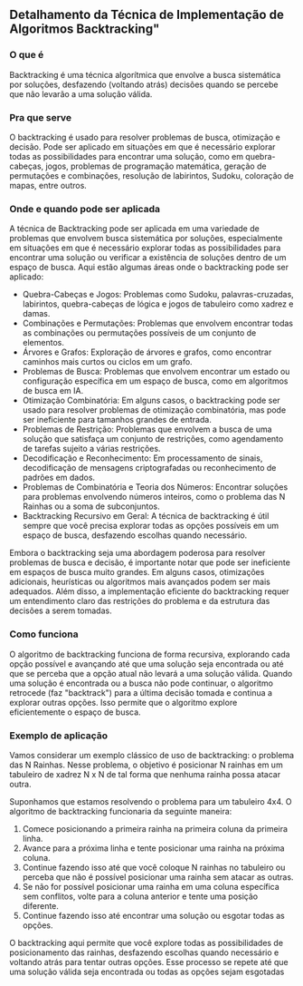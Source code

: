## Detalhamento da Técnica de Implementação de Algoritmos Backtracking"  

### O que é
Backtracking é uma técnica algorítmica que envolve a busca sistemática por soluções, desfazendo (voltando atrás) decisões quando se percebe que não levarão a uma solução válida.

### Pra que serve
O backtracking é usado para resolver problemas de busca, otimização e decisão. Pode ser aplicado em situações em que é necessário explorar todas as possibilidades para encontrar uma solução, como em quebra-cabeças, jogos, problemas de programação matemática, geração de permutações e combinações, resolução de labirintos, Sudoku, coloração de mapas, entre outros.

### Onde e quando pode ser aplicada
A técnica de Backtracking pode ser aplicada em uma variedade de problemas que envolvem busca sistemática por soluções, especialmente em situações em que é necessário explorar todas as possibilidades para encontrar uma solução ou verificar a existência de soluções dentro de um espaço de busca. Aqui estão algumas áreas onde o backtracking pode ser aplicado:

- Quebra-Cabeças e Jogos: Problemas como Sudoku, palavras-cruzadas, labirintos, quebra-cabeças de lógica e jogos de tabuleiro como xadrez e damas.
- Combinações e Permutações: Problemas que envolvem encontrar todas as combinações ou permutações possíveis de um conjunto de elementos.
- Árvores e Grafos: Exploração de árvores e grafos, como encontrar caminhos mais curtos ou ciclos em um grafo.
- Problemas de Busca: Problemas que envolvem encontrar um estado ou configuração específica em um espaço de busca, como em algoritmos de busca em IA.
- Otimização Combinatória: Em alguns casos, o backtracking pode ser usado para resolver problemas de otimização combinatória, mas pode ser ineficiente para tamanhos grandes de entrada.
- Problemas de Restrição: Problemas que envolvem a busca de uma solução que satisfaça um conjunto de restrições, como agendamento de tarefas sujeito a várias restrições.
- Decodificação e Reconhecimento: Em processamento de sinais, decodificação de mensagens criptografadas ou reconhecimento de padrões em dados.
- Problemas de Combinatória e Teoria dos Números: Encontrar soluções para problemas envolvendo números inteiros, como o problema das N Rainhas ou a soma de subconjuntos.
- Backtracking Recursivo em Geral: A técnica de backtracking é útil sempre que você precisa explorar todas as opções possíveis em um espaço de busca, desfazendo escolhas quando necessário.

Embora o backtracking seja uma abordagem poderosa para resolver problemas de busca e decisão, é importante notar que pode ser ineficiente em espaços de busca muito grandes. Em alguns casos, otimizações adicionais, heurísticas ou algoritmos mais avançados podem ser mais adequados. Além disso, a implementação eficiente do backtracking requer um entendimento claro das restrições do problema e da estrutura das decisões a serem tomadas.

### Como funciona
O algoritmo de backtracking funciona de forma recursiva, explorando cada opção possível e avançando até que uma solução seja encontrada ou até que se perceba que a opção atual não levará a uma solução válida. Quando uma solução é encontrada ou a busca não pode continuar, o algoritmo retrocede (faz "backtrack") para a última decisão tomada e continua a explorar outras opções. Isso permite que o algoritmo explore eficientemente o espaço de busca.

### Exemplo de aplicação
Vamos considerar um exemplo clássico de uso de backtracking: o problema das N Rainhas. Nesse problema, o objetivo é posicionar N rainhas em um tabuleiro de xadrez N x N de tal forma que nenhuma rainha possa atacar outra.

Suponhamos que estamos resolvendo o problema para um tabuleiro 4x4. O algoritmo de backtracking funcionaria da seguinte maneira:

1. Comece posicionando a primeira rainha na primeira coluna da primeira linha.
2. Avance para a próxima linha e tente posicionar uma rainha na próxima coluna.
3. Continue fazendo isso até que você coloque N rainhas no tabuleiro ou perceba que não é possível posicionar uma rainha sem atacar as outras.
4. Se não for possível posicionar uma rainha em uma coluna específica sem conflitos, volte para a coluna anterior e tente uma posição diferente.
5. Continue fazendo isso até encontrar uma solução ou esgotar todas as opções.

O backtracking aqui permite que você explore todas as possibilidades de posicionamento das rainhas, desfazendo escolhas quando necessário e voltando atrás para tentar outras opções. Esse processo se repete até que uma solução válida seja encontrada ou todas as opções sejam esgotadas